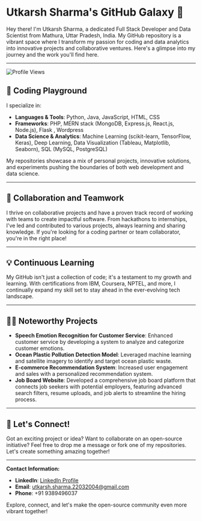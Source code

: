 # Utkarsh Sharma's GitHub Galaxy 🌌

Hey there! I'm Utkarsh Sharma, a dedicated Full Stack Developer and Data Scientist from Mathura, Uttar Pradesh, India. My GitHub repository is a vibrant space where I transform my passion for coding and data analytics into innovative projects and collaborative ventures. Here's a glimpse into my journey and the work you'll find here.

---
![Profile Views](https://komarev.com/ghpvc/?username=uspandit&color=brightgreen)
## 🚀 Coding Playground
I specialize in:
- **Languages & Tools**: Python, Java, JavaScript, HTML, CSS
- **Frameworks**: PHP, MERN stack (MongoDB, Express.js, React.js, Node.js), Flask , Wordpress
- **Data Science & Analytics**: Machine Learning (scikit-learn, TensorFlow, Keras), Deep Learning, Data Visualization (Tableau, Matplotlib, Seaborn), SQL (MySQL, PostgreSQL)

My repositories showcase a mix of personal projects, innovative solutions, and experiments pushing the boundaries of both web development and data science.

---

## 🧩 Collaboration and Teamwork
I thrive on collaborative projects and have a proven track record of working with teams to create impactful software. From hackathons to internships, I've led and contributed to various projects, always learning and sharing knowledge. If you're looking for a coding partner or team collaborator, you're in the right place!

---

## 💡 Continuous Learning
My GitHub isn't just a collection of code; it's a testament to my growth and learning. With certifications from IBM, Coursera, NPTEL, and more, I continually expand my skill set to stay ahead in the ever-evolving tech landscape.

---

## 👩‍💻 Noteworthy Projects
- **Speech Emotion Recognition for Customer Service**: Enhanced customer service by developing a system to analyze and categorize customer emotions.
- **Ocean Plastic Pollution Detection Model**: Leveraged machine learning and satellite imagery to identify and target ocean plastic waste.
- **E-commerce Recommendation System**: Increased user engagement and sales with a personalized recommendation system.
- **Job Board Website**: Developed a comprehensive job board platform that connects job seekers with potential employers, featuring advanced search filters, resume uploads, and job alerts to streamline the hiring process.
---

## 🌟 Let's Connect!
Got an exciting project or idea? Want to collaborate on an open-source initiative? Feel free to drop me a message or fork one of my repositories. Let's create something amazing together!

---

**Contact Information:**
- **LinkedIn**: [LinkedIn Profile](#)
- **Email**: utkarsh.sharma.22032004@gmail.com
- **Phone**: +91 9389496037

Explore, connect, and let's make the open-source community even more vibrant together!

<!--
**uspandit/uspandit** is a ✨ _special_ ✨ repository because its `README.md` (this file) appears on your GitHub profile.

Here are some ideas to get you started:

- 🔭 I’m currently working on ...
- 🌱 I’m currently learning ...
- 👯 I’m looking to collaborate on ...
- 🤔 I’m looking for help with ...
- 💬 Ask me about ...
- 📫 How to reach me: ...
- 😄 Pronouns: ...
- ⚡ Fun fact: ...
-->
